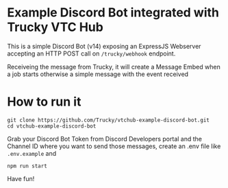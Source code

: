 # Example Discord Bot integrated with Trucky VTC Hub

This is a simple Discord Bot (v14) exposing an ExpressJS Webserver accepting an HTTP POST call on `/trucky/webhook` endpoint.

Receiveing the message from Trucky, it will create a Message Embed when a job starts otherwise a simple message with the event received

# How to run it

```
git clone https://github.com/Trucky/vtchub-example-discord-bot.git
cd vtchub-example-discord-bot
```

Grab your Discord Bot Token from Discord Developers portal and the Channel ID where you want to send those messages, create an .env file like `.env.example` and

```
npm run start
```

Have fun!
